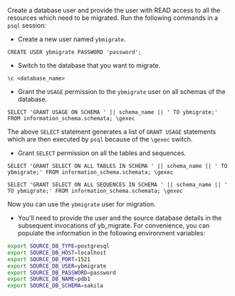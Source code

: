 

Create a database user and provide the user with READ access to all the resources which need to be migrated. Run the following commands in a `psql` session:

- Create a new user named `ybmigrate`.

```psql
CREATE USER ybmigrate PASSWORD 'password';
```

- Switch to the database that you want to migrate.

```psql
\c <database_name>
```

- Grant the `USAGE` permission to the `ybmigrate` user on all schemas of the database.

```psql
SELECT 'GRANT USAGE ON SCHEMA ' || schema_name || ' TO ybmigrate;' FROM information_schema.schemata; \gexec
```

The above `SELECT` statement generates a list of `GRANT USAGE` statements which are then executed by `psql` because of the `\gexec` switch.

- Grant `SELECT` permission on all the tables and sequences.

```psql
SELECT 'GRANT SELECT ON ALL TABLES IN SCHEMA ' || schema_name || ' TO ybmigrate;' FROM information_schema.schemata; \gexec

SELECT 'GRANT SELECT ON ALL SEQUENCES IN SCHEMA ' || schema_name || ' TO ybmigrate;' FROM information_schema.schemata; \gexec
```

Now you can use the `ybmigrate` user for migration.

- You'll need to provide the user and the source database details in the subsequent invocations of yb_migrate. For convenience, you can populate the information in the following environment variables:

```sh
export SOURCE_DB_TYPE=postgresql
export SOURCE_DB_HOST=localhost
export SOURCE_DB_PORT=1521
export SOURCE_DB_USER=ybmigrate
export SOURCE_DB_PASSWORD=password
export SOURCE_DB_NAME=pdb1
export SOURCE_DB_SCHEMA=sakila
```
